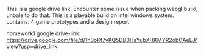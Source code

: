 This is a google drive link.
Encounter some issue when packing webgl build, unbale to do that. This is a playable build on intel windows system.
contains: 4 game prototypes and a design report

homework1 google drive-link:
https://drive.google.com/file/d/1h0oKt7yKQ5DB0HaYubXHKMYR2obCAeLJ/view?usp=drive_link
